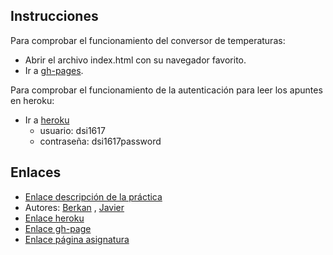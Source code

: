 ## Instrucciones

Para comprobar el funcionamiento del conversor de temperaturas:
* Abrir el archivo index.html con su navegador favorito.
* Ir a [gh-pages](https://ull-esit-dsi-1617.github.io/programacion-orientada-a-objetos-y-herencia-en-javascript-berkan-javier-35l1-1/).

Para comprobar el funcionamiento de la autenticación para leer los apuntes en heroku:
* Ir a [heroku](https://practica-oop-berkanjavier.herokuapp.com/)
    * usuario: dsi1617
    * contraseña: dsi1617password


## Enlaces

* [Enlace descripción de la práctica](https://casianorodriguezleon.gitbooks.io/ull-esit-1617/content/practicas/practicaoop.html)
* Autores: [Berkan](https://berkanrhdz.github.io) , [Javier](https://javiergonher.github.io/)
* [Enlace heroku](https://practica-oop-berkanjavier.herokuapp.com/) 
* [Enlace gh-page](https://ull-esit-dsi-1617.github.io/programacion-orientada-a-objetos-y-herencia-en-javascript-berkan-javier-35l1-1/)
* [Enlace página asignatura](https://campusvirtual.ull.es/1617/course/view.php?id=1136)

